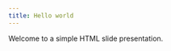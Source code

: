 ```yaml
---
title: Hello world
---
```


<p class="f2-light col-12 col-md-8">
  Welcome to a simple HTML slide presentation.
</p>
